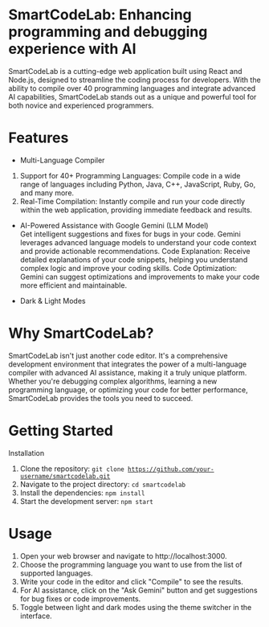 # SmartCodeLab: Enhancing programming and debugging experience with AI

SmartCodeLab is a cutting-edge web application built using React and Node.js, designed to streamline the coding process for developers. With the ability to compile over 40 programming languages and integrate advanced AI capabilities, SmartCodeLab stands out as a unique and powerful tool for both novice and experienced programmers.

# Features
* Multi-Language Compiler
1. Support for 40+ Programming Languages: Compile code in a wide range of languages including Python, Java, C++, JavaScript, Ruby, Go, and many more.
2. Real-Time Compilation: Instantly compile and run your code directly within the web application, providing immediate feedback and results.

* AI-Powered Assistance with Google Gemini (LLM Model) <br>
    Get intelligent suggestions and fixes for bugs in your code. Gemini leverages advanced language models to understand your code context and provide actionable recommendations.
    Code Explanation: Receive detailed explanations of your code snippets, helping you understand complex logic and improve your coding skills.
    Code Optimization: Gemini can suggest optimizations and improvements to make your code more efficient and maintainable.

* Dark & Light Modes

# Why SmartCodeLab?
  SmartCodeLab isn't just another code editor. It's a comprehensive development environment that integrates the power of a multi-language compiler with advanced AI assistance, making it a truly unique platform. Whether you're debugging complex algorithms, learning a new programming language, or optimizing your code for better performance, SmartCodeLab provides the tools you need to succeed.

# Getting Started
Installation
1. Clone the repository:
    <code>git clone https://github.com/your-username/smartcodelab.git</code>
2. Navigate to the project directory:
    <code>cd smartcodelab</code>
3. Install the dependencies:
    <code>npm install</code>
4. Start the development server:
    <code>npm start</code>

# Usage
1. Open your web browser and navigate to http://localhost:3000.
2. Choose the programming language you want to use from the list of supported languages.
3. Write your code in the editor and click "Compile" to see the results.
4. For AI assistance, click on the "Ask Gemini" button and get suggestions for bug fixes or code improvements.
5. Toggle between light and dark modes using the theme switcher in the interface.




